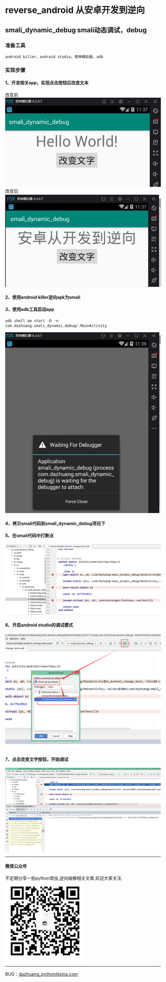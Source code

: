 # reverse_android 从安卓开发到逆向
## smali_dynamic_debug smali动态调试，debug
### 准备工具
```text
android killer，android studio，夜神模拟器，adb
```
### 实现步骤
#### 1、开发相关app，实现点击按钮后改变文本  
改变前  
![](image/1.png)  
改变后  
![](image/3.png)  
#### 2、使用android killer逆向apk为smali  
#### 3、使用adb工具启动app  
```text
adb shell am start -D -n com.dazhuang.smali_dynamic_debug/.MainActivity
```
![](image/2.png)  
#### 4、拷贝smali代码到smali_dynamic_debug项目下  
#### 5、在smali代码中打断点  
![](image/4.png)  
#### 6、开启android studio的调试模式  
![](image/5.png)  
#### 7、点击改变文字按钮，开始调试  
![](image/6.png)  
***
#### 微信公众号
不定期分享一些python爬虫,逆向破解相关文章,欢迎大家关注.  
![微信公众号](image/gongzhonghao.jpg)
***
BUG：dazhuang_python@sina.com